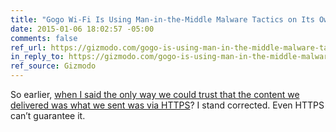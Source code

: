 ```yaml
---
title: "Gogo Wi-Fi Is Using Man-in-the-Middle Malware Tactics on Its Own Users"
date: 2015-01-06 18:02:57 -05:00
comments: false
ref_url: https://gizmodo.com/gogo-is-using-man-in-the-middle-malware-tactics-on-its-1677559652
in_reply_to: https://gizmodo.com/gogo-is-using-man-in-the-middle-malware-tactics-on-its-1677559652
ref_source: Gizmodo
---
```


So earlier, [when I said the only way we could trust that the content we delivered was what we sent was via HTTPS](https://aaron-gustafson.com/notebook/the-network-effect/)? I stand corrected. Even HTTPS can’t guarantee it.